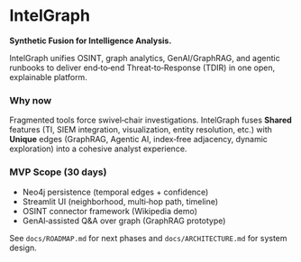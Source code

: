 # IntelGraph
**Synthetic Fusion for Intelligence Analysis.**

IntelGraph unifies OSINT, graph analytics, GenAI/GraphRAG, and agentic runbooks to deliver end‑to‑end Threat‑to‑Response (TDIR) in one open, explainable platform.

### Why now
Fragmented tools force swivel‑chair investigations. IntelGraph fuses **Shared** features (TI, SIEM integration, visualization, entity resolution, etc.) with **Unique** edges (GraphRAG, Agentic AI, index‑free adjacency, dynamic exploration) into a cohesive analyst experience.

### MVP Scope (30 days)
- Neo4j persistence (temporal edges + confidence)
- Streamlit UI (neighborhood, multi‑hop path, timeline)
- OSINT connector framework (Wikipedia demo)
- GenAI‑assisted Q&A over graph (GraphRAG prototype)

See `docs/ROADMAP.md` for next phases and `docs/ARCHITECTURE.md` for system design.